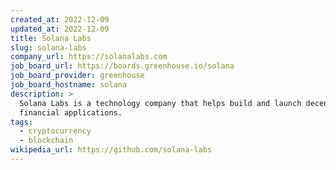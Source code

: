 ```yaml
---
created_at: 2022-12-09
updated_at: 2022-12-09
title: Solana Labs
slug: solana-labs
company_url: https://solanalabs.com
job_board_url: https://boards.greenhouse.io/solana
job_board_provider: greenhouse
job_board_hostname: solana
description: >
  Solana Labs is a technology company that helps build and launch decentralized
  financial applications.
tags:
  - cryptocurrency
  - blockchain
wikipedia_url: https://github.com/solana-labs
---
```

